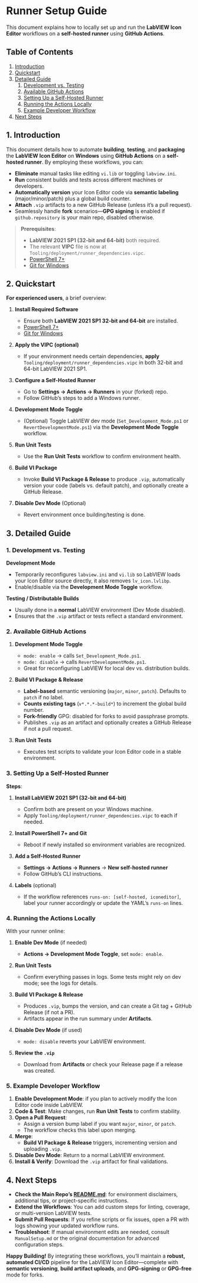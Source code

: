 # Runner Setup Guide

This document explains how to locally set up and run the **LabVIEW Icon Editor** workflows on a **self-hosted runner** using **GitHub Actions**.

## Table of Contents

1. [Introduction](#introduction)  
2. [Quickstart](#quickstart)  
3. [Detailed Guide](#detailed-guide)  
   1. [Development vs. Testing](#development-vs-testing)  
   2. [Available GitHub Actions](#available-github-actions)  
   3. [Setting Up a Self-Hosted Runner](#setting-up-a-self-hosted-runner)  
   4. [Running the Actions Locally](#running-the-actions-locally)  
   5. [Example Developer Workflow](#example-developer-workflow)  
4. [Next Steps](#next-steps)

<a name="introduction"></a>
## 1. Introduction

This document details how to automate **building**, **testing**, and **packaging** the **LabVIEW Icon Editor** on **Windows** using **GitHub Actions** on a **self-hosted runner**. By employing these workflows, you can:

- **Eliminate** manual tasks like editing `vi.lib` or toggling `labview.ini`.  
- **Run** consistent builds and tests across different machines or developers.  
- **Automatically version** your Icon Editor code via **semantic labeling** (major/minor/patch) plus a global build counter.  
- **Attach** `.vip` artifacts to a new GitHub Release (unless it’s a pull request).  
- Seamlessly handle **fork** scenarios—**GPG signing** is enabled if `github.repository` is your main repo, disabled otherwise.

> **Prerequisites**:  
> - **LabVIEW 2021 SP1 (32-bit and 64-bit)** both required.  
> - The relevant **VIPC** file is now at `Tooling/deployment/runner_dependencies.vipc`.  
> - [PowerShell 7+](https://github.com/PowerShell/PowerShell/releases/latest)  
> - [Git for Windows](https://github.com/git-for-windows/git/releases/latest)

<a name="quickstart"></a>
## 2. Quickstart

**For experienced users**, a brief overview:

1. **Install Required Software**  
   - Ensure both **LabVIEW 2021 SP1 32-bit and 64-bit** are installed.  
   - [PowerShell 7+](https://github.com/PowerShell/PowerShell/releases/latest)  
   - [Git for Windows](https://github.com/git-for-windows/git/releases/latest)

2. **Apply the VIPC (optional)**  
   - If your environment needs certain dependencies, **apply** `Tooling/deployment/runner_dependencies.vipc` in both 32-bit and 64-bit LabVIEW 2021 SP1.

3. **Configure a Self-Hosted Runner**  
   - Go to **Settings → Actions → Runners** in your (forked) repo.  
   - Follow GitHub’s steps to add a Windows runner.

4. **Development Mode Toggle**  
   - (Optional) Toggle LabVIEW dev mode (`Set_Development_Mode.ps1` or `RevertDevelopmentMode.ps1`) via the **Development Mode Toggle** workflow.

5. **Run Unit Tests**  
   - Use the **Run Unit Tests** workflow to confirm environment health.

6. **Build VI Package**  
   - Invoke **Build VI Package & Release** to produce `.vip`, automatically version your code (labels vs. default patch), and optionally create a GitHub Release.

7. **Disable Dev Mode** (Optional)  
   - Revert environment once building/testing is done.


<a name="detailed-guide"></a>
## 3. Detailed Guide

<a name="development-vs-testing"></a>
### 1. Development vs. Testing

**Development Mode**  
- Temporarily reconfigures `labview.ini` and `vi.lib` so LabVIEW loads your Icon Editor source directly, it also removes `lv_icon.lvlibp`.  
- Enable/disable via the **Development Mode Toggle** workflow.

**Testing / Distributable Builds**  
- Usually done in a **normal** LabVIEW environment (Dev Mode disabled).  
- Ensures that the `.vip` artifact or tests reflect a standard environment.


<a name="available-github-actions"></a>
### 2. Available GitHub Actions

1. **Development Mode Toggle**  
   - `mode: enable` → calls `Set_Development_Mode.ps1`.  
   - `mode: disable` → calls `RevertDevelopmentMode.ps1`.  
   - Great for reconfiguring LabVIEW for local dev vs. distribution builds.

2. **Build VI Package & Release**  
   - **Label-based** semantic versioning (`major`, `minor`, `patch`). Defaults to `patch` if no label.  
   - **Counts existing tags** (`v*.*.*-build*`) to increment the global build number.  
   - **Fork-friendly** GPG: disabled for forks to avoid passphrase prompts.  
   - Publishes `.vip` as an artifact and optionally creates a GitHub Release if not a pull request.

3. **Run Unit Tests**  
   - Executes test scripts to validate your Icon Editor code in a stable environment.


<a name="setting-up-a-self-hosted-runner"></a>
### 3. Setting Up a Self-Hosted Runner

**Steps**:

1. **Install LabVIEW 2021 SP1 (32-bit and 64-bit)**  
   - Confirm both are present on your Windows machine.  
   - Apply `Tooling/deployment/runner_dependencies.vipc` to each if needed.

2. **Install PowerShell 7+ and Git**  
   - Reboot if newly installed so environment variables are recognized.

3. **Add a Self-Hosted Runner**  
   - **Settings → Actions → Runners** → **New self-hosted runner**  
   - Follow GitHub’s CLI instructions.

4. **Labels** (optional)  
   - If the workflow references `runs-on: [self-hosted, iconeditor]`, label your runner accordingly or update the YAML’s `runs-on` lines.


<a name="running-the-actions-locally"></a>
### 4. Running the Actions Locally

With your runner online:

1. **Enable Dev Mode** (if needed)  
   - **Actions → Development Mode Toggle**, set `mode: enable`.

2. **Run Unit Tests**  
   - Confirm everything passes in logs. Some tests might rely on dev mode; see the logs for details.

3. **Build VI Package & Release**  
   - Produces `.vip`, bumps the version, and can create a Git tag + GitHub Release (if not a PR).  
   - Artifacts appear in the run summary under **Artifacts**.

4. **Disable Dev Mode** (if used)  
   - `mode: disable` reverts your LabVIEW environment.

5. **Review the `.vip`**  
   - Download from **Artifacts** or check your Release page if a release was created.


<a name="example-developer-workflow"></a>
### 5. Example Developer Workflow

1. **Enable Development Mode**: if you plan to actively modify the Icon Editor code inside LabVIEW.  
2. **Code & Test**: Make changes, run **Run Unit Tests** to confirm stability.  
3. **Open a Pull Request**:  
   - Assign a version bump label if you want `major`, `minor`, or `patch`.  
   - The workflow checks this label upon merging.  
4. **Merge**:  
   - **Build VI Package & Release** triggers, incrementing version and uploading `.vip`.  
5. **Disable Dev Mode**: Return to a normal LabVIEW environment.  
6. **Install & Verify**: Download the `.vip` artifact for final validations.


## 4. Next Steps

- **Check the Main Repo’s [README.md](../README.md)**: for environment disclaimers, additional tips, or project-specific instructions.  
- **Extend the Workflows**: You can add custom steps for linting, coverage, or multi-version LabVIEW tests.  
- **Submit Pull Requests**: If you refine scripts or fix issues, open a PR with logs showing your updated workflow runs.  
- **Troubleshoot**: If manual environment edits are needed, consult `ManualSetup.md` or the original documentation for advanced configuration steps.


**Happy Building!** By integrating these workflows, you’ll maintain a **robust, automated CI/CD** pipeline for the LabVIEW Icon Editor—complete with **semantic versioning**, **build artifact uploads**, and **GPG-signing** or **GPG-free** mode for forks.
